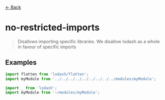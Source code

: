 [&#x2190; Back](./)
# no-restricted-imports

> Disallows importing specific libraries. We disallow lodash as a whole in favour of specific imports

 

## Examples

<code-highlight>
 
<div slot="correct">

```js
import flatten from 'lodash/flatten';
import myModule from '../../../../../../../../../modules/myModule';
```

</div>

 
<div slot="incorrect">

```js
import _ from 'lodash';
import myModule from '~/modules/myModule';
```

</div>

 
</code-highlight>

